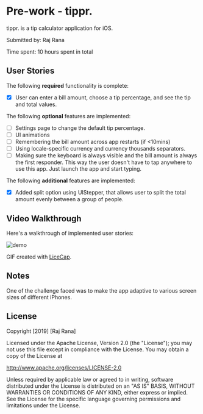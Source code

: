 # Pre-work - tippr.

tippr. is a tip calculator application for iOS.

Submitted by: Raj Rana

Time spent: 10 hours spent in total

## User Stories

The following **required** functionality is complete:

* [x] User can enter a bill amount, choose a tip percentage, and see the tip and total values.

The following **optional** features are implemented:
* [ ] Settings page to change the default tip percentage.
* [ ] UI animations
* [ ] Remembering the bill amount across app restarts (if <10mins)
* [ ] Using locale-specific currency and currency thousands separators.
* [ ] Making sure the keyboard is always visible and the bill amount is always the first responder. This way the user doesn't have to tap anywhere to use this app. Just launch the app and start typing.

The following **additional** features are implemented:

- [x] Added split option using UIStepper, that allows user to split the total amount evenly between a group of people.


## Video Walkthrough 

Here's a walkthrough of implemented user stories:

![demo](https://user-images.githubusercontent.com/45339820/50931536-dbcad680-1430-11e9-9666-757ceea839a0.gif)

GIF created with [LiceCap](http://www.cockos.com/licecap/).

## Notes

One of the challenge faced was to make the app adaptive to various screen sizes of different iPhones.

## License

Copyright [2019] [Raj Rana]

Licensed under the Apache License, Version 2.0 (the "License");
you may not use this file except in compliance with the License.
You may obtain a copy of the License at

http://www.apache.org/licenses/LICENSE-2.0

Unless required by applicable law or agreed to in writing, software
distributed under the License is distributed on an "AS IS" BASIS,
WITHOUT WARRANTIES OR CONDITIONS OF ANY KIND, either express or implied.
See the License for the specific language governing permissions and
limitations under the License.
